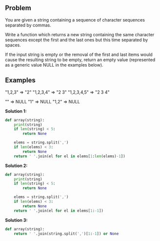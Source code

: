 ## Problem

You are given a string containing a sequence of character sequences separated by commas.

Write a function which returns a new string containing the same character sequences except the first and the last ones but this time separated by spaces.

If the input string is empty or the removal of the first and last items would cause the resulting string to be empty, return an empty value (represented as a generic value NULL in the examples below).

## Examples

"1,2,3" => "2"
"1,2,3,4" => "2 3"
"1,2,3,4,5" => "2 3 4"

"" => NULL
"1" => NULL
"1,2" => NULL

**Solution 1:**

```python
def array(string):
    print(string)
    if len(string) < 5:
        return None

    elems = string.split(',')
    if len(elems) < 3:
        return None
    return ' '.join(el for el in elems[1:len(elems)-1])
```

**Solution 2:**

```python
def array(string):
    print(string)
    if len(string) < 5:
        return None

    elems = string.split(',')
    if len(elems) < 3:
        return None
    return ' '.join(el for el in elems[1:-1])
```

**Solution 3:**

```python
def array(string):
    return ' '.join(string.split(',')[1:-1]) or None
```
